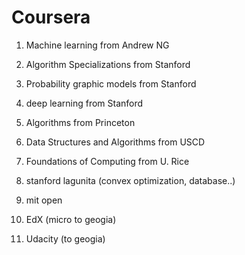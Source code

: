 # Coursera


1. Machine learning from Andrew NG

2. Algorithm Specializations from Stanford

3. Probability graphic models from Stanford

4. deep learning from Stanford

5. Algorithms from Princeton

6. Data Structures and Algorithms from USCD

7. Foundations of Computing from U. Rice

8. stanford lagunita (convex optimization, database..)

9. mit open

10. EdX (micro to geogia)

11. Udacity (to geogia)
